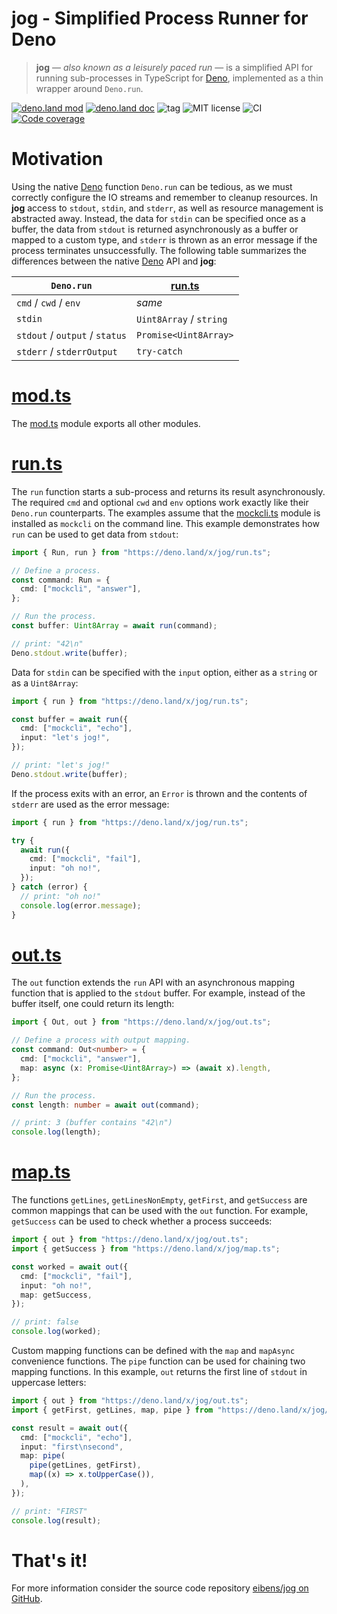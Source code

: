 # jog - Simplified Process Runner for Deno

> **jog** — _also known as a leisurely paced run_ — is a simplified API for
> running sub-processes in TypeScript for [Deno], implemented as a thin wrapper
> around `Deno.run`.

[![deno.land mod](https://img.shields.io/badge/deno.land-jog-lightgrey.svg?logo=deno)](https://deno.land/x/jog)
[![deno.land doc](https://doc.deno.land/badge.svg)](https://doc.deno.land/https/deno.land/x/jog/mod.ts)
![tag](https://img.shields.io/github/v/tag/eibens/jog)
![MIT license](https://img.shields.io/github/license/eibens/jog)
![CI](https://github.com/eibens/jog/workflows/ci/badge.svg)
[![Code coverage](https://img.shields.io/codecov/c/github/eibens/jog)](https://codecov.io/gh/eibens/jog)

# Motivation

Using the native [Deno] function `Deno.run` can be tedious, as we must correctly
configure the IO streams and remember to cleanup resources. In **jog** access to
`stdout`, `stdin`, and `stderr`, as well as resource management is abstracted
away. Instead, the data for `stdin` can be specified once as a buffer, the data
from `stdout` is returned asynchronously as a buffer or mapped to a custom type,
and `stderr` is thrown as an error message if the process terminates
unsuccessfully. The following table summarizes the differences between the
native [Deno] API and **jog**:

| `Deno.run`                     | [run.ts]                |
| ------------------------------ | ----------------------- |
| `cmd` / `cwd` / `env`          | _same_                  |
| `stdin`                        | `Uint8Array` / `string` |
| `stdout` / `output` / `status` | `Promise<Uint8Array>`   |
| `stderr` / `stderrOutput`      | `try-catch`             |

# [mod.ts]

The [mod.ts] module exports all other modules.

# [run.ts]

The `run` function starts a sub-process and returns its result asynchronously.
The required `cmd` and optional `cwd` and `env` options work exactly like their
`Deno.run` counterparts. The examples assume that the [mockcli.ts] module is
installed as `mockcli` on the command line. This example demonstrates how `run`
can be used to get data from `stdout`:

```ts
import { Run, run } from "https://deno.land/x/jog/run.ts";

// Define a process.
const command: Run = {
  cmd: ["mockcli", "answer"],
};

// Run the process.
const buffer: Uint8Array = await run(command);

// print: "42\n"
Deno.stdout.write(buffer);
```

Data for `stdin` can be specified with the `input` option, either as a `string`
or as a `Uint8Array`:

```ts
import { run } from "https://deno.land/x/jog/run.ts";

const buffer = await run({
  cmd: ["mockcli", "echo"],
  input: "let's jog!",
});

// print: "let's jog!"
Deno.stdout.write(buffer);
```

If the process exits with an error, an `Error` is thrown and the contents of
`stderr` are used as the error message:

```ts
import { run } from "https://deno.land/x/jog/run.ts";

try {
  await run({
    cmd: ["mockcli", "fail"],
    input: "oh no!",
  });
} catch (error) {
  // print: "oh no!"
  console.log(error.message);
}
```

# [out.ts]

The `out` function extends the `run` API with an asynchronous mapping function
that is applied to the `stdout` buffer. For example, instead of the buffer
itself, one could return its length:

```ts
import { Out, out } from "https://deno.land/x/jog/out.ts";

// Define a process with output mapping.
const command: Out<number> = {
  cmd: ["mockcli", "answer"],
  map: async (x: Promise<Uint8Array>) => (await x).length,
};

// Run the process.
const length: number = await out(command);

// print: 3 (buffer contains "42\n")
console.log(length);
```

# [map.ts]

The functions `getLines`, `getLinesNonEmpty`, `getFirst`, and `getSuccess` are
common mappings that can be used with the `out` function. For example,
`getSuccess` can be used to check whether a process succeeds:

```ts
import { out } from "https://deno.land/x/jog/out.ts";
import { getSuccess } from "https://deno.land/x/jog/map.ts";

const worked = await out({
  cmd: ["mockcli", "fail"],
  input: "oh no!",
  map: getSuccess,
});

// print: false
console.log(worked);
```

Custom mapping functions can be defined with the `map` and `mapAsync`
convenience functions. The `pipe` function can be used for chaining two mapping
functions. In this example, `out` returns the first line of `stdout` in
uppercase letters:

```ts
import { out } from "https://deno.land/x/jog/out.ts";
import { getFirst, getLines, map, pipe } from "https://deno.land/x/jog/map.ts";

const result = await out({
  cmd: ["mockcli", "echo"],
  input: "first\nsecond",
  map: pipe(
    pipe(getLines, getFirst),
    map((x) => x.toUpperCase()),
  ),
});

// print: "FIRST"
console.log(result);
```

# That's it!

For more information consider the source code repository [eibens/jog on GitHub].

[eibens/jog on GitHub]: https://github.com/eibens/jog
[Deno]: https://deno.land
[mod.ts]: mod.ts
[run.ts]: run.ts
[out.ts]: out.ts
[map.ts]: map.ts
[mockcli.ts]: mockcli.ts
